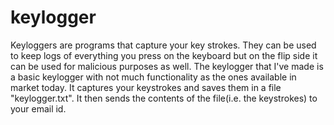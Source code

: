 # keylogger
Keyloggers are programs that capture your key strokes. They can be used to keep logs of everything you press on the keyboard but on the flip side it can be used for malicious purposes as well.  The keylogger that I've made is a basic keylogger with not much functionality as the ones available in market today. It captures your keystrokes and saves them in a file "keylogger.txt".  It then sends the contents of the file(i.e. the keystrokes) to your email id.  
